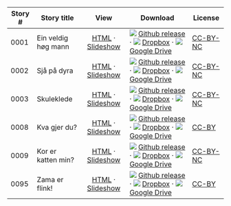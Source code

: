 Story #  | Story title | View | Download | License
-------- | -----------  |:-------:| ---------------- | -------
0001 | Ein veldig høg mann | [HTML](https://global-asp.github.io/stories/nn/0001_ein-veldig-høg-mann.html) · <a href="https://global-asp.github.io/stories/nn/0001_ein-veldig-høg-mann_slides.html" target="_blank">Slideshow</a> | ![](https://cloud.githubusercontent.com/assets/9295750/9483128/0e089e5e-4b51-11e5-98ca-6da5cef156a7.png) [Github release]() · ![](https://avatars0.githubusercontent.com/u/559357?v=3&s=24) [Dropbox]() · ![](https://cloud.githubusercontent.com/assets/9295750/9473522/1d6fdde4-4b10-11e5-98f5-aa6c6b04a08e.png) [Google Drive]() | [CC-BY-NC](http://creativecommons.org/licenses/by-nc/3.0/)
0002 | Sjå på dyra | [HTML](https://global-asp.github.io/stories/nn/0002_sjå-på-dyra.html) · <a href="https://global-asp.github.io/stories/nn/0002_sjå-på-dyra_slides.html" target="_blank">Slideshow</a> | ![](https://cloud.githubusercontent.com/assets/9295750/9483128/0e089e5e-4b51-11e5-98ca-6da5cef156a7.png) [Github release]() · ![](https://avatars0.githubusercontent.com/u/559357?v=3&s=24) [Dropbox]() · ![](https://cloud.githubusercontent.com/assets/9295750/9473522/1d6fdde4-4b10-11e5-98f5-aa6c6b04a08e.png) [Google Drive]() | [CC-BY-NC](http://creativecommons.org/licenses/by-nc/3.0/)
0003 | Skuleklede | [HTML](https://global-asp.github.io/stories/nn/0003_skuleklede.html) · <a href="https://global-asp.github.io/stories/nn/0003_skuleklede_slides.html" target="_blank">Slideshow</a> | ![](https://cloud.githubusercontent.com/assets/9295750/9483128/0e089e5e-4b51-11e5-98ca-6da5cef156a7.png) [Github release]() · ![](https://avatars0.githubusercontent.com/u/559357?v=3&s=24) [Dropbox]() · ![](https://cloud.githubusercontent.com/assets/9295750/9473522/1d6fdde4-4b10-11e5-98f5-aa6c6b04a08e.png) [Google Drive]() | [CC-BY-NC](http://creativecommons.org/licenses/by-nc/3.0/)
0008 | Kva gjer du? | [HTML](https://global-asp.github.io/stories/nn/0008_kva-gjer-du.html) · <a href="https://global-asp.github.io/stories/nn/0008_kva-gjer-du_slides.html" target="_blank">Slideshow</a> | ![](https://cloud.githubusercontent.com/assets/9295750/9483128/0e089e5e-4b51-11e5-98ca-6da5cef156a7.png) [Github release]() · ![](https://avatars0.githubusercontent.com/u/559357?v=3&s=24) [Dropbox]() · ![](https://cloud.githubusercontent.com/assets/9295750/9473522/1d6fdde4-4b10-11e5-98f5-aa6c6b04a08e.png) [Google Drive]() | [CC-BY](https://creativecommons.org/licenses/by/3.0/)
0009 | Kor er katten min? | [HTML](https://global-asp.github.io/stories/nn/0009_kor-er-katten-min.html) · <a href="https://global-asp.github.io/stories/nn/0009_kor-er-katten-min_slides.html" target="_blank">Slideshow</a> | ![](https://cloud.githubusercontent.com/assets/9295750/9483128/0e089e5e-4b51-11e5-98ca-6da5cef156a7.png) [Github release]() · ![](https://avatars0.githubusercontent.com/u/559357?v=3&s=24) [Dropbox]() · ![](https://cloud.githubusercontent.com/assets/9295750/9473522/1d6fdde4-4b10-11e5-98f5-aa6c6b04a08e.png) [Google Drive]() | [CC-BY-NC](http://creativecommons.org/licenses/by-nc/3.0/)
0095 | Zama er flink! | [HTML](https://global-asp.github.io/stories/nn/0095_zama_er_flink.html) · <a href="https://global-asp.github.io/stories/nn/0095_zama_er_flink_slides.html" target="_blank">Slideshow</a> | ![](https://cloud.githubusercontent.com/assets/9295750/9483128/0e089e5e-4b51-11e5-98ca-6da5cef156a7.png) [Github release]() · ![](https://avatars0.githubusercontent.com/u/559357?v=3&s=24) [Dropbox]() · ![](https://cloud.githubusercontent.com/assets/9295750/9473522/1d6fdde4-4b10-11e5-98f5-aa6c6b04a08e.png) [Google Drive]() | [CC-BY](https://creativecommons.org/licenses/by/3.0/)
